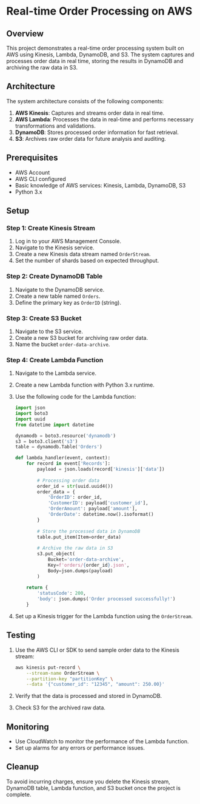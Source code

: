 # Real-time Order Processing on AWS

## Overview

This project demonstrates a real-time order processing system built on AWS using Kinesis, Lambda, DynamoDB, and S3. The system captures and processes order data in real time, storing the results in DynamoDB and archiving the raw data in S3.

## Architecture

The system architecture consists of the following components:

1. **AWS Kinesis**: Captures and streams order data in real time.
2. **AWS Lambda**: Processes the data in real-time and performs necessary transformations and validations.
3. **DynamoDB**: Stores processed order information for fast retrieval.
4. **S3**: Archives raw order data for future analysis and auditing.

## Prerequisites

- AWS Account
- AWS CLI configured
- Basic knowledge of AWS services: Kinesis, Lambda, DynamoDB, S3
- Python 3.x

## Setup

### Step 1: Create Kinesis Stream

1. Log in to your AWS Management Console.
2. Navigate to the Kinesis service.
3. Create a new Kinesis data stream named `OrderStream`.
4. Set the number of shards based on expected throughput.

### Step 2: Create DynamoDB Table

1. Navigate to the DynamoDB service.
2. Create a new table named `Orders`.
3. Define the primary key as `OrderID` (string).

### Step 3: Create S3 Bucket

1. Navigate to the S3 service.
2. Create a new S3 bucket for archiving raw order data.
3. Name the bucket `order-data-archive`.

### Step 4: Create Lambda Function

1. Navigate to the Lambda service.
2. Create a new Lambda function with Python 3.x runtime.
3. Use the following code for the Lambda function:

    ```python
    import json
    import boto3
    import uuid
    from datetime import datetime

    dynamodb = boto3.resource('dynamodb')
    s3 = boto3.client('s3')
    table = dynamodb.Table('Orders')

    def lambda_handler(event, context):
        for record in event['Records']:
            payload = json.loads(record['kinesis']['data'])
            
            # Processing order data
            order_id = str(uuid.uuid4())
            order_data = {
                'OrderID': order_id,
                'CustomerID': payload['customer_id'],
                'OrderAmount': payload['amount'],
                'OrderDate': datetime.now().isoformat()
            }
            
            # Store the processed data in DynamoDB
            table.put_item(Item=order_data)
            
            # Archive the raw data in S3
            s3.put_object(
                Bucket='order-data-archive',
                Key=f'orders/{order_id}.json',
                Body=json.dumps(payload)
            )
        
        return {
            'statusCode': 200,
            'body': json.dumps('Order processed successfully!')
        }
    ```

4. Set up a Kinesis trigger for the Lambda function using the `OrderStream`.

## Testing

1. Use the AWS CLI or SDK to send sample order data to the Kinesis stream:

    ```bash
    aws kinesis put-record \
        --stream-name OrderStream \
        --partition-key "partitionKey" \
        --data '{"customer_id": "12345", "amount": 250.00}'
    ```

2. Verify that the data is processed and stored in DynamoDB.
3. Check S3 for the archived raw data.

## Monitoring

- Use CloudWatch to monitor the performance of the Lambda function.
- Set up alarms for any errors or performance issues.

## Cleanup

To avoid incurring charges, ensure you delete the Kinesis stream, DynamoDB table, Lambda function, and S3 bucket once the project is complete.

